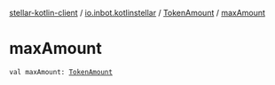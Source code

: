 [stellar-kotlin-client](../../index.md) / [io.inbot.kotlinstellar](../index.md) / [TokenAmount](index.md) / [maxAmount](./max-amount.md)

# maxAmount

`val maxAmount: `[`TokenAmount`](index.md)